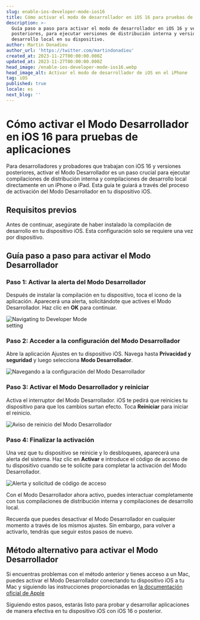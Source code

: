 ```yaml
---
slug: enable-ios-developer-mode-ios16
title: Cómo activar el modo de desarrollador en iOS 16 para pruebas de aplicaciones
description: >-
  Guía paso a paso para activar el modo de desarrollador en iOS 16 y versiones
  posteriores, para ejecutar versiones de distribución interna y versiones de
  desarrollo local en su dispositivo.
author: Martin Donadieu
author_url: 'https://twitter.com/martindonadieu'
created_at: 2023-11-27T00:00:00.000Z
updated_at: 2023-11-27T00:00:00.000Z
head_image: /enable-ios-developer-mode-ios16.webp
head_image_alt: Activar el modo de desarrollador de iOS en el iPhone
tag: iOS
published: true
locale: es
next_blog: ''
---
```


# Cómo activar el Modo Desarrollador en iOS 16 para pruebas de aplicaciones

Para desarrolladores y probadores que trabajan con iOS 16 y versiones posteriores, activar el Modo Desarrollador es un paso crucial para ejecutar compilaciones de distribución interna y compilaciones de desarrollo local directamente en un iPhone o iPad. Esta guía te guiará a través del proceso de activación del Modo Desarrollador en tu dispositivo iOS.

## Requisitos previos

Antes de continuar, asegúrate de haber instalado la compilación de desarrollo en tu dispositivo iOS. Esta configuración solo se requiere una vez por dispositivo.

## Guía paso a paso para activar el Modo Desarrollador

### Paso 1: Activar la alerta del Modo Desarrollador

Después de instalar la compilación en tu dispositivo, toca el icono de la aplicación. Aparecerá una alerta, solicitándote que actives el Modo Desarrollador. Haz clic en **OK** para continuar.

<div class="mx-auto" style="width: 50%;">
  <img src="/ios-16-developer-mode-0.webp" alt="Navigating to Developer Mode setting">
</div>

### Paso 2: Acceder a la configuración del Modo Desarrollador

Abre la aplicación Ajustes en tu dispositivo iOS. Navega hasta **Privacidad y seguridad** y luego selecciona **Modo Desarrollador**.

![Navegando a la configuración del Modo Desarrollador](/ios-16-developer-mode-1webp)

### Paso 3: Activar el Modo Desarrollador y reiniciar

Activa el interruptor del Modo Desarrollador. iOS te pedirá que reinicies tu dispositivo para que los cambios surtan efecto. Toca **Reiniciar** para iniciar el reinicio.

![Aviso de reinicio del Modo Desarrollador](/ios-16-developer-mode-2webp)

### Paso 4: Finalizar la activación

Una vez que tu dispositivo se reinicie y lo desbloquees, aparecerá una alerta del sistema. Haz clic en **Activar** e introduce el código de acceso de tu dispositivo cuando se te solicite para completar la activación del Modo Desarrollador.

![Alerta y solicitud de código de acceso](/ios-16-developer-mode-3webp)

Con el Modo Desarrollador ahora activo, puedes interactuar completamente con tus compilaciones de distribución interna y compilaciones de desarrollo local.

Recuerda que puedes desactivar el Modo Desarrollador en cualquier momento a través de los mismos ajustes. Sin embargo, para volver a activarlo, tendrás que seguir estos pasos de nuevo.

## Método alternativo para activar el Modo Desarrollador

Si encuentras problemas con el método anterior y tienes acceso a un Mac, puedes activar el Modo Desarrollador conectando tu dispositivo iOS a tu Mac y siguiendo las instrucciones proporcionadas en [la documentación oficial de Apple](https://developerapplecom/documentation/xcode/enabling-developer-mode-on-a-device/)

Siguiendo estos pasos, estarás listo para probar y desarrollar aplicaciones de manera efectiva en tu dispositivo iOS con iOS 16 o posterior.